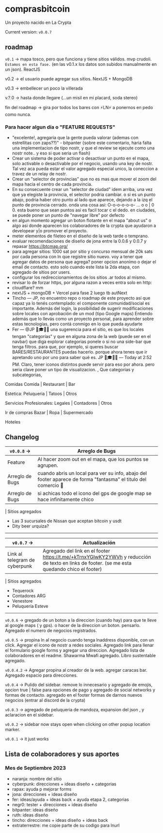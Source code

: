 # comprasbitcoin

Un proyecto nacido en La Crypta

Current version: `v0.0.7`

## roadmap

`v0.1` -> mapa tosco, pero que funciona y tiene sitios válidos. mvp crudoli. `Estamos en esta fase.` (en las v0.1.x los datos son subidos manualmente en un json). ReactJS

v0.2 -> el usuario puede agregar sus sitios. NextJS + MongoDB

v0.3 -> embellecer un poco la villerada

v.?.0 -> hasta donde llegare (...un misil en mi placard, soda stereo)

fin del roadmap -> gira por todos los bares con ⚡LN⚡ a ponernos en pedo como nunca.

### Para hacer algun día o "FEATURE REQUESTS"

- "excelente!, agregaria que la gente pueda valorar (ademas con estrellitas con zaps??)" - bitpanter {sobre este comentario, haria falta una implementacion de tipo nostr, y que el review se ejecute como una nostr note.. y eso si que seria un flash}
- Crear un sistema de poder activar o desactivar un punto en el mapa, solo activable o desactivable por el negocio, usando una key de nostr. Tal vez aca pueda estar el valor agregado especial unico, la coneccion a travez de un relay de nostr.
- Crear un "selector de provincias" que no es mas que mover el zoom del mapa hacia el centro de cada provincia.
- En su consecuente crear un "selector de ciudad" idem arriba, una vez que ya elegiste la provincia, el selector podria cambiar. o si es un punto abajo, podria haber otro punto al lado que aparece, dejando a la izq el punto de provincia cerrado. onda una cosa asi: O-o-o-o-o-o- ... o o | 0 0. esta bueno que sean puntos asi es facil tocar c el dedo. en ciudades, se puede poner un punto de "navegar libre" por defecto
- en algun momento agregar un boton flotante en el mapa "about us" o algo asi donde aparecen los colaboradores de la crypta que ayudaron a developear y|o promover el proyecto.
- meter elementos de fileteo en el diseño de la web tarde o temprano.
- evaluar recomendaciones de diseño de jona entre la 0.0.6 y 0.0.7 y repasar https://btcmap.org/
- para agregar sitios: 1000 sat por sitio y concurso mensual de 20k sats por cada persona con ln que registre sitio nuevo. voy a tener que agregar datos de persona que agrega? poner opcion anonimo o dejar el email de contacto. esto solo cuando este lista la 2da etapa, con agregado de sitios por users.
- configurar los redireccionamientos de los sitios .ar todos al mismo.
- revisar lo de forzar https, por alguna razon a veces entra solo en http:
- cloudflare? mm
- nextJS + mongoDB + Vercel para fase 2 luego tb autNext
- Tincho —
  JP, no encuentro repo o roadmap de este proyecto así que capaz ya lo tenés contemplado: el componente comunidad/social es importante. Además del login, la posibilidad de sugerir modificaciones sobre locales con aprobación de un mod (tipo Google maps)
  Entiendo además que lo llevás como un proyecto personal, para aprender sobre estas tecnologías, pero contá conmigo en lo que pueda ayudarte
- Fer —
  @JP 🧙🎓🤿🐺 una sugerencia para el sitio, es que los locales tengan "categorías"
  y que en alguna zona de la web (puede ser en el navbar) que diga explorar categorias ponele
  o si no una side-bar que tenga filtros. para que, por ejemplo, si queres buscar BARES/RESTAURANTES puedas hacerlo. porque ahora tenes que ir apretando uno por uno para saber qué es. JP 🧙🎓🤿🐺 — Today at 2:52 PM. Claro, tener iconos distintos puede servir para eso por ahora. pero seria clave poner un tipo de visualizacion. , Que categorias y subcategorias,

Comidas
Comida | Restaurant | Bar

Estetica:
Peluqueria | Tatoos | Otros

Servicios Profesionales:
Legales | Contadores | Otros

Ir de compras
Bazar | Ropa | Supermercado

Hoteles

## Changelog

| `v0.0.8` ->     | Arreglo de Bugs                                                                                                |
| --------------- | -------------------------------------------------------------------------------------------------------------- |
| Feature         | Al hacer zoom out en el mapa, que los puntos se agrupen.                                                       |
| Arreglo de Bugs | cuando abris un local para ver su info, abajo del footer aparece de forma "fantasma" el titulo del comercio 👀 |
| Arreglo de Bugs | si achicas todo el icono del gps de google map se hace infinitamente chico                                     |

| Sitios agregados

- Las 3 sucursales de Nissan que aceptan bitcoin y usdt
- Dity beer urquiza?

---

| `v0.0.7` ->                   | Actualización                                                                                                                                |
| ----------------------------- | -------------------------------------------------------------------------------------------------------------------------------------------- |
| Link al telegram de cyberpunk | Agregado del link en el footer https://t.me/+kTrnxYGIwKY2YWVh y reducción de texto en links de footer. (se me esta quedando chico el footer) |

| Sitios agregados

- Tequerock
- Contadores ARG
- Venestore
- Peluquería Esteve

---

`v0.0.6` -> gregado de un boton a la direccion (cuando hay) para que te lleve al google maps ( y gps). o hacer de la direccion un boton. pensarlo. Agregado el numero de negocios registrados.

`v0.0.5` -> propina ln al negocio cuando tenga lnaddress disponible, con un click. Agregar el icono de nostr a redes sociales. Agregado link para llenar el formulario google forms y agregar una direccion. Agregado lista de colaboradores en el readme. Shawarma Mwafi agregado. Libro sustentable agregado.

`v0.0.4.2` -> Agregar propina al creador de la web. agregar caracas bar. Agregado espacio para direcciones.

`v0.0.4` -> Pulido del sidebar. remove lo innecesario y agregado de emojis, opcion true | false para opciones de pago y agregado de social networks y formas de contacto. agregado en el footer formas de darnos nuevos negocios (entrar al discord de la crypta)

`v0.0.3` -> agregado de peluqueria de mandoza, expansion del json , y aclaracion en el sidebar.

`v0.0.2` -> sidebar now stays open when clicking on other popup location marker.

`v0.0.1` -> it just works

## Lista de colaboradores y sus aportes

### Mes de Septiembre 2023

- naranja: nombre del sitio
- cyberpunk: direcciones + ideas diseño + categorias
- rapax: ayuda p mejorar forms
- jona: direcciones + ideas diseño
- fer: ideas/ayuda + ideas back + ayuda etapa 2, categorias
- negr0: tester + direcciones + ideas diseño
- bitpanter: ideas diseño
- ruth: ideas diseño
- tincho: direcciones + ideas diseño + ideas back
- extraterrestre: me copie parte de su codigo para lnurl
